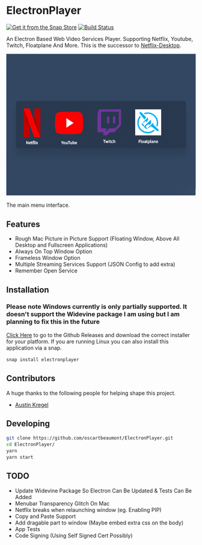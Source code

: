 # ElectronPlayer

[![Get it from the Snap Store](https://snapcraft.io/static/images/badges/en/snap-store-white.svg)](https://snapcraft.io/electronplayer)
[![Build Status](https://travis-ci.org/oscartbeaumont/ElectronPlayer.svg?branch=master)](https://travis-ci.org/oscartbeaumont/ElectronPlayer)

An Electron Based Web Video Services Player. Supporting Netflix, Youtube, Twitch, Floatplane And More. This is the successor to [Netflix-Desktop](https://github.com/oscartbeaumont/Netflix-Desktop).

![ElectronPlayer Menu](docs/ElectronPlayer.png)

The main menu interface.

## Features

- Rough Mac Picture in Picture Support (Floating Window, Above All Desktop and Fullscreen Applications)
- Always On Top Window Option
- Frameless Window Option
- Multiple Streaming Services Support (JSON Config to add extra)
- Remember Open Service

## Installation

### Please note Windows currently is only partially supported. It doesn't support the Widevine package I am using but I am planning to fix this in the future

[Click Here](https://github.com/oscartbeaumont/ElectronPlayer/releases) to go to the Github Releases and download the correct installer for your platform. If you are running Linux you can also install this application via a snap.

```bash
snap install electronplayer
```

## Contributors

A huge thanks to the following people for helping shape this project.

- [Austin Kregel](https://github.com/austinkregel)

## Developing

```bash
git clone https://github.com/oscartbeaumont/ElectronPlayer.git
cd ElectronPlayer/
yarn
yarn start
```

## TODO

- Update Widevine Package So Electron Can Be Updated & Tests Can Be Added
- Menubar Transparency Glitch On Mac
- Netflix breaks when relaunching window (eg. Enabling PIP)
- Copy and Paste Support
- Add dragable part to window (Maybe embed extra css on the body)
- App Tests
- Code Signing (Using Self Signed Cert Possibly)
